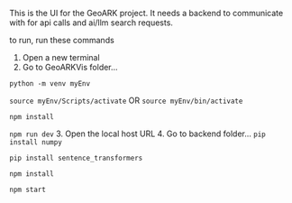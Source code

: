 This is the UI for the GeoARK project. It needs a backend to communicate with for api calls and ai/llm search requests.

to run, run these commands

1. Open a new terminal
2. Go to GeoARKVis folder...

`python -m venv myEnv`

`source myEnv/Scripts/activate` OR `source myEnv/bin/activate`

`npm install`

`npm run dev`
3. Open the local host URL
4. Go to backend folder...
`pip install numpy`

`pip install sentence_transformers`

`npm install`

`npm start`



